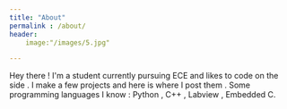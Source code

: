 ```yaml
---
title: "About"
permalink : /about/
header:
	image:"/images/5.jpg"

---
```


Hey there ! I'm a student currently pursuing ECE and likes to code on the side . I make a few projects and here is where I post them . Some programming languages I know : Python , C++ , Labview , Embedded C.

